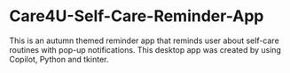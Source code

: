# Care4U-Self-Care-Reminder-App
This is an autumn themed reminder app that reminds user about self-care routines with pop-up notifications. This desktop app was created by using Copilot, Python and tkinter.
